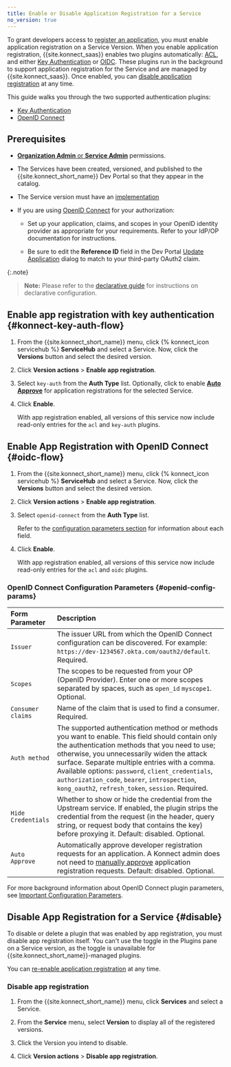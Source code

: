 ```yaml
---
title: Enable or Disable Application Registration for a Service
no_version: true
---
```



To grant developers access to [register an application](/konnect/dev-portal/applications/dev-reg-app-service), you must enable application registration on a Service Version.
When you enable application registration, {{site.konnect_saas}} enables two plugins automatically: [ACL](/hub/kong-inc/acl), and either [Key Authentication](/hub/kong-inc/key-auth)
or [OIDC](/hub/kong-inc/openid-connect). These plugins run in the background to support application registration for the Service and are managed by
{{site.konnect_saas}}. Once enabled, you can [disable application registration](#disable)
at any time.

This guide walks you through the two supported authentication plugins:
- [Key Authentication](#konnect-key-auth-flow)
- [OpenID Connect](#oidc-flow)


## Prerequisites

- [**Organization Admin** or **Service Admin**](/konnect/org-management/teams-and-roles)
permissions.

- The Services have been created, versioned, and published to the
  {{site.konnect_short_name}} Dev Portal so that they appear in the catalog.

- The Service version must have an [implementation](/konnect/configure/servicehub/manage-services/#service-version-implementations)

- If you are using [OpenID Connect](#oidc-flow) for your authorization:

  - Set up your application, claims, and scopes in your OpenID identity provider as
    appropriate for your requirements. Refer to your IdP/OP documentation for instructions.

  - Be sure to edit the **Reference ID** field in the Dev Portal
    [Update Application](/konnect/dev-portal/applications/dev-apps#edit-my-app)
    dialog to match to your third-party OAuth2 claim.

{:.note}
> **Note:** Please refer to the [declarative guide](/konnect/configure/runtime-manager/runtime-groups/declarative-config) for instructions on declarative configuration.

## Enable app registration with key authentication {#konnect-key-auth-flow}

1. From the {{site.konnect_short_name}} menu, click {% konnect_icon servicehub %} **ServiceHub** and select a
Service. Now, click the **Versions** button and select the desired version. 

2. Click **Version actions** > **Enable app registration**.

3. Select `key-auth` from the **Auth Type** list.
  Optionally, click to enable [**Auto Approve**](/konnect/dev-portal/access-and-approval/auto-approve-devs-apps/) for application 
  registrations for the selected Service.

4. Click **Enable**.

    With app registration enabled, all versions of this service now include
    read-only entries for the `acl` and `key-auth` plugins.

## Enable App Registration with OpenID Connect {#oidc-flow}

1. From the {{site.konnect_short_name}} menu, click {% konnect_icon servicehub %} **ServiceHub** and select a
Service. Now, click the **Versions** button and select the desired version. 

2. Click **Version actions** > **Enable app registration**.

3. Select `openid-connect` from the **Auth Type** list.

   Refer to the [configuration parameters section](#openid-config-params) for information
   about each field.


4. Click **Enable**.

    With app registration enabled, all versions of this service now include
    read-only entries for the `acl` and `oidc` plugins.

###  OpenID Connect Configuration Parameters {#openid-config-params}

   | Form Parameter | Description                                                                       |
   |:---------------|:----------------------------------------------------------------------------------|
   | `Issuer` | The issuer URL from which the OpenID Connect configuration can be discovered. For example: `https://dev-1234567.okta.com/oauth2/default`. Required. |
   | `Scopes` | The scopes to be requested from your OP (OpenID Provider). Enter one or more scopes separated by spaces, such as `open_id` `myscope1`. Optional. |
   | `Consumer claims` |  Name of the claim that is used to find a consumer. Required. |
   | `Auth method` | The supported authentication method or methods you want to enable. This field should contain only the authentication methods that you need to use; otherwise, you unnecessarily widen the attack surface. Separate multiple entries with a comma. Available options: `password`, `client_credentials`, `authorization_code`, `bearer`, `introspection`, `kong_oauth2`, `refresh_token`, `session`. Required. |
   | `Hide Credentials` | Whether to show or hide the credential from the Upstream service. If enabled, the plugin strips the credential from the request (in the header, query string, or request body that contains the key) before proxying it. Default: disabled. Optional.|
   | `Auto Approve` | Automatically approve developer registration requests for an application. A Konnect admin does not need to [manually approve](/konnect/dev-portal/applications/manage-app-reg-requests/) application registration requests. Default: disabled. Optional. |

   For more background information about OpenID Connect plugin parameters, see
   [Important Configuration Parameters](/hub/kong-inc/openid-connect/#important-configuration-parameters).

## Disable App Registration for a Service {#disable}

To disable or delete a plugin that was enabled by app registration,
you must disable app registration itself. You can't use the toggle in the
Plugins pane on a Service version, as the toggle is unavailable for
{{site.konnect_short_name}}-managed plugins.

You can
[re-enable application registration](/konnect/dev-portal/applications/enable-app-reg)
at any time.

### Disable app registration

1. From the {{site.konnect_short_name}} menu, click **Services** and select a Service.

1. From the **Service** menu, select **Version** to display all of the registered versions.

1. Click the Version you intend to disable. 

1. Click **Version actions** > **Disable app registration**.
